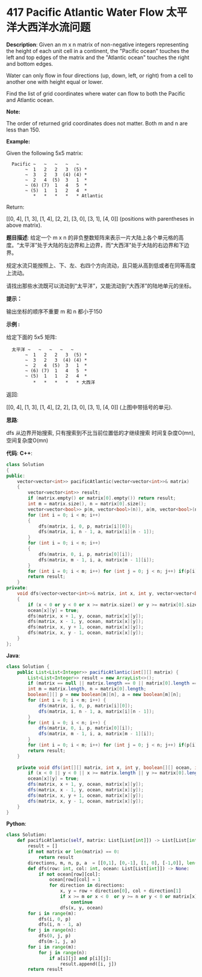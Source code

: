 # 417 Pacific Atlantic Water Flow 太平洋大西洋水流问题

__Description__:
Given an m x n matrix of non-negative integers representing the height of each unit cell in a continent, the "Pacific ocean" touches the left and top edges of the matrix and the "Atlantic ocean" touches the right and bottom edges.

Water can only flow in four directions (up, down, left, or right) from a cell to another one with height equal or lower.

Find the list of grid coordinates where water can flow to both the Pacific and Atlantic ocean.

__Note:__

The order of returned grid coordinates does not matter.
Both m and n are less than 150.

__Example:__

Given the following 5x5 matrix:

```text
  Pacific ~   ~   ~   ~   ~ 
       ~  1   2   2   3  (5) *
       ~  3   2   3  (4) (4) *
       ~  2   4  (5)  3   1  *
       ~ (6) (7)  1   4   5  *
       ~ (5)  1   1   2   4  *
          *   *   *   *   * Atlantic
```

Return:

[[0, 4], [1, 3], [1, 4], [2, 2], [3, 0], [3, 1], [4, 0]] (positions with parentheses in above matrix).

__题目描述__:
给定一个 m x n 的非负整数矩阵来表示一片大陆上各个单元格的高度。“太平洋”处于大陆的左边界和上边界，而“大西洋”处于大陆的右边界和下边界。

规定水流只能按照上、下、左、右四个方向流动，且只能从高到低或者在同等高度上流动。

请找出那些水流既可以流动到“太平洋”，又能流动到“大西洋”的陆地单元的坐标。

__提示：__

输出坐标的顺序不重要
m 和 n 都小于150

__示例 :__

给定下面的 5x5 矩阵:

```text
  太平洋 ~   ~   ~   ~   ~ 
       ~  1   2   2   3  (5) *
       ~  3   2   3  (4) (4) *
       ~  2   4  (5)  3   1  *
       ~ (6) (7)  1   4   5  *
       ~ (5)  1   1   2   4  *
          *   *   *   *   * 大西洋
```

返回:

[[0, 4], [1, 3], [1, 4], [2, 2], [3, 0], [3, 1], [4, 0]] (上图中带括号的单元).

__思路__:

dfs
从边界开始搜索, 只有搜索到不比当前位置低的才继续搜索
时间复杂度O(mn), 空间复杂度O(mn)

__代码__:
__C++__:

```C++
class Solution 
{
public:
    vector<vector<int>> pacificAtlantic(vector<vector<int>>& matrix) 
    {
        vector<vector<int>> result;
        if (matrix.empty() or matrix[0].empty()) return result;
        int m = matrix.size(), n = matrix[0].size();
        vector<vector<bool>> p(m, vector<bool>(n)), a(m, vector<bool>(n));
        for (int i = 0; i < m; i++) 
        {
            dfs(matrix, i, 0, p, matrix[i][0]);
            dfs(matrix, i, n - 1, a, matrix[i][n - 1]);
        }
        for (int i = 0; i < n; i++) 
        {
            dfs(matrix, 0, i, p, matrix[0][i]);
            dfs(matrix, m - 1, i, a, matrix[m - 1][i]); 
        }
        for (int i = 0; i < m; i++) for (int j = 0; j < n; j++) if(p[i][j] && a[i][j]) result.push_back({i, j});
        return result;
    }
private:
    void dfs(vector<vector<int>>& matrix, int x, int y, vector<vector<bool>>& ocean, int pre) 
    {
        if (x < 0 or y < 0 or x >= matrix.size() or y >= matrix[0].size() or ocean[x][y] or matrix[x][y] < pre) return;
        ocean[x][y] = true;
        dfs(matrix, x + 1, y, ocean, matrix[x][y]);
        dfs(matrix, x - 1, y, ocean, matrix[x][y]);
        dfs(matrix, x, y + 1, ocean, matrix[x][y]);
        dfs(matrix, x, y - 1, ocean, matrix[x][y]);
    }
};
```

__Java__:

```Java
class Solution {
    public List<List<Integer>> pacificAtlantic(int[][] matrix) {
        List<List<Integer>> result = new ArrayList<>();
        if (matrix == null || matrix.length == 0 || matrix[0].length == 0) return result;
        int m = matrix.length, n = matrix[0].length;
        boolean[][] p = new boolean[m][n], a = new boolean[m][n];
        for (int i = 0; i < m; i++) {
            dfs(matrix, i, 0, p, matrix[i][0]);
            dfs(matrix, i, n - 1, a, matrix[i][n - 1]);
        }
        for (int i = 0; i < n; i++) {
            dfs(matrix, 0, i, p, matrix[0][i]);
            dfs(matrix, m - 1, i, a, matrix[m - 1][i]); 
        }
        for (int i = 0; i < m; i++) for (int j = 0; j < n; j++) if(p[i][j] && a[i][j]) result.add(Arrays.asList(i, j));
        return result;
    }
    
    private void dfs(int[][] matrix, int x, int y, boolean[][] ocean, int pre) {
        if (x < 0 || y < 0 || x >= matrix.length || y >= matrix[0].length || ocean[x][y] || matrix[x][y] < pre) return;
        ocean[x][y] = true;
        dfs(matrix, x + 1, y, ocean, matrix[x][y]);
        dfs(matrix, x - 1, y, ocean, matrix[x][y]);
        dfs(matrix, x, y + 1, ocean, matrix[x][y]);
        dfs(matrix, x, y - 1, ocean, matrix[x][y]);
    }
}
```

__Python__:

```Python
class Solution:
    def pacificAtlantic(self, matrix: List[List[int]]) -> List[List[int]]:
        result = []
        if not matrix or len(matrix) == 0:
            return result
        directions, m, n, p, a  = [[0,1], [0,-1], [1, 0], [-1,0]], len(matrix), len(matrix[0]), [[0] * len(matrix[0]) for _ in range(len(matrix))], [[0] * len(matrix[0]) for _ in range(len(matrix))]
        def dfs(row: int, col: int, ocean: List[List[int]]) -> None:
            if not ocean[row][col]:
                ocean[row][col] = 1
                for direction in directions:
                    x, y = row + direction[0], col + direction[1]
                    if x >= m or x < 0  or y >= n or y < 0 or matrix[x][y] < matrix[row][col]:
                        continue
                    dfs(x, y, ocean)
        for i in range(m):
            dfs(i, 0, p)
            dfs(i, n - 1, a)
        for j in range(n):
            dfs(0, j, p)
            dfs(m-1, j, a)
        for i in range(m):
            for j in range(n):
                if a[i][j] and p[i][j]:
                    result.append([i, j])
        return result
```
